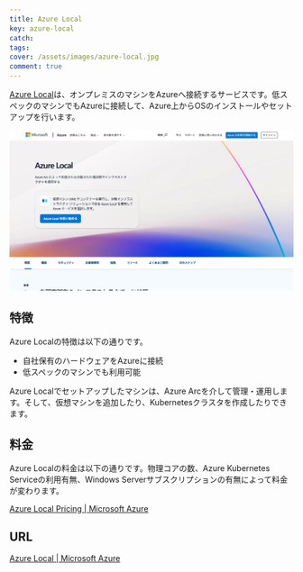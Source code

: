 ```yaml
---
title: Azure Local
key: azure-local
catch: 
tags:
cover: /assets/images/azure-local.jpg
comment: true
---
```


[Azure Local](https://azure.microsoft.com/products/local/)は、オンプレミスのマシンをAzureへ接続するサービスです。低スペックのマシンでもAzureに接続して、Azure上からOSのインストールやセットアップを行います。

[![Azure LocalのWebサイト](/assets/images/azure-local.jpg)](https://azure.microsoft.com/products/local/)

<!--more-->

## 特徴

Azure Localの特徴は以下の通りです。

- 自社保有のハードウェアをAzureに接続
- 低スペックのマシンでも利用可能

Azure Localでセットアップしたマシンは、Azure Arcを介して管理・運用します。そして、仮想マシンを追加したり、Kubernetesクラスタを作成したりできます。

## 料金

Azure Localの料金は以下の通りです。物理コアの数、Azure Kubernetes Serviceの利用有無、Windows Serverサブスクリプションの有無によって料金が変わります。

[Azure Local Pricing \| Microsoft Azure](https://azure.microsoft.com/ja-jp/pricing/details/azure-local/)

## URL

[Azure Local \| Microsoft Azure](https://azure.microsoft.com/products/local/)
